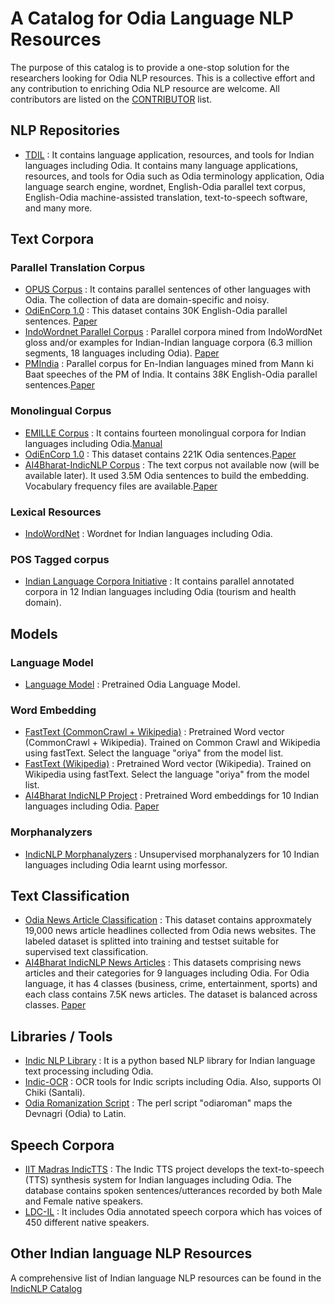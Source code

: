 # A Catalog for Odia Language NLP Resources
The purpose of this catalog is to provide a one-stop solution for the researchers looking for Odia NLP resources. This is a collective effort and any contribution to enriching Odia NLP resource are welcome. All contributors are listed on the <a href="https://github.com/shantipriyap/Odia-NLP-Resource-Catalog/blob/master/CONTRIBUTORS.md">CONTRIBUTOR</a> list. 

## NLP Repositories
* <a href="http://tdil-dc.in/index.php?lang=en">TDIL</a> : It contains language application, resources, and tools for Indian languages including Odia. It contains many language applications, resources, and tools for Odia such as Odia terminology application, Odia language search engine, wordnet, English-Odia parallel text corpus, English-Odia machine-assisted translation, text-to-speech software, and many more.  

## Text Corpora

### Parallel Translation Corpus
* <a href="http://opus.nlpl.eu/">OPUS Corpus</a> : It contains parallel sentences of other languages with Odia. The collection of data are domain-specific and noisy.  
* <a href="https://lindat.mff.cuni.cz/repository/xmlui/handle/11234/1-2879">OdiEnCorp 1.0</a> : This dataset contains 30K English-Odia parallel sentences. <a href="https://link.springer.com/chapter/10.1007/978-981-13-9282-5_47">Paper</a> 
* <a href="https://github.com/anoopkunchukuttan/indowordnet_parallel">IndoWordnet Parallel Corpus</a> : Parallel corpora mined from IndoWordNet gloss and/or examples for Indian-Indian language corpora (6.3 million segments, 18 languages including Odia). <a href="https://github.com/anoopkunchukuttan/indowordnet_parallel/blob/master/iwn_parallel_2020.pdf">Paper</a>
* <a href="http://data.statmt.org/pmindia/">PMIndia</a> : Parallel corpus for En-Indian languages mined from Mann ki Baat speeches of the PM of India. It contains 38K English-Odia parallel sentences.<a href="https://arxiv.org/abs/2001.09907">Paper</a> 

### Monolingual Corpus
* <a href="https://www.lancaster.ac.uk/fass/projects/corpus/emille/">EMILLE Corpus</a> : It contains fourteen monolingual corpora for Indian languages including Odia.<a href="https://www.lancaster.ac.uk/fass/projects/corpus/emille/MANUAL.htm">Manual</a> 
* <a href="https://lindat.mff.cuni.cz/repository/xmlui/handle/11234/1-2879">OdiEnCorp 1.0</a> : This dataset contains 221K Odia sentences.<a href="https://link.springer.com/chapter/10.1007/978-981-13-9282-5_47">Paper</a> 
* <a href="https://github.com/ai4bharat-indicnlp/indicnlp_corpus">AI4Bharat-IndicNLP Corpus</a> : The text corpus not available now (will be available later). It used 3.5M Odia sentences to build the embedding. Vocabulary frequency files are available.<a href="https://github.com/ai4bharat-indicnlp/indicnlp_corpus/blob/master/ai4bharat-indicnlp-corpus-2020.pdf">Paper</a>

### Lexical Resources
* <a href="http://www.cfilt.iitb.ac.in/indowordnet/">IndoWordNet</a> : Wordnet for Indian languages including Odia.


### POS Tagged corpus
* <a href="http://sanskrit.jnu.ac.in/ilci/index.jsp/">Indian Language Corpora Initiative</a> : It contains parallel annotated corpora in 12 Indian languages including Odia (tourism and health domain). 

## Models

### Language Model
* <a href="https://github.com/goru001/nlp-for-odia">Language Model</a> : Pretrained Odia Language Model. 

### Word Embedding
* <a href="https://fasttext.cc/docs/en/crawl-vectors.html">FastText (CommonCrawl + Wikipedia)</a> : Pretrained Word vector (CommonCrawl + Wikipedia). Trained on Common Crawl and Wikipedia using fastText. Select the language "oriya" from the model list.
* <a href="https://fasttext.cc/docs/en/pretrained-vectors.html">FastText (Wikipedia)</a> : Pretrained Word vector (Wikipedia). Trained on Wikipedia using fastText. Select the language "oriya" from the model list.
* <a href="https://github.com/ai4bharat-indicnlp/indicnlp_corpus">AI4Bharat IndicNLP Project</a> : Pretrained Word embeddings for 10 Indian languages including Odia. <a href="https://github.com/ai4bharat-indicnlp/indicnlp_corpus/blob/master/ai4bharat-indicnlp-corpus-2020.pdf">Paper</a>

### Morphanalyzers
* <a href="https://github.com/ai4bharat-indicnlp/indicnlp_corpus">IndicNLP Morphanalyzers</a> : Unsupervised morphanalyzers for 10 Indian languages including Odia learnt using morfessor.


## Text Classification
* <a href="https://www.kaggle.com/disisbig/odia-news-dataset">Odia News Article Classification</a> : This dataset contains approxmately 19,000 news article headlines collected from Odia news websites. The labeled dataset is splitted into training and testset suitable for supervised text classification. 
* <a href="https://github.com/ai4bharat-indicnlp/indicnlp_corpus">AI4Bharat IndicNLP News Articles</a> : This datasets comprising news articles and their categories for 9 languages including Odia. For Odia language, it has 4 classes (business, crime, entertainment, sports) and each class contains 7.5K news articles. The dataset is balanced across classes. <a href="https://github.com/ai4bharat-indicnlp/indicnlp_corpus/blob/master/ai4bharat-indicnlp-corpus-2020.pdf">Paper</a>

## Libraries / Tools 
* <a href="https://github.com/anoopkunchukuttan/indic_nlp_library">Indic NLP Library</a> : It is a python based NLP library for Indian language text processing including Odia.
* <a href="https://indic-ocr.github.io/">Indic-OCR</a> : OCR tools for Indic scripts including Odia. Also, supports Ol Chiki (Santali).
* <a href="https://github.com/shantipriyap/odia_nlp">Odia Romanization Script</a> : The perl script "odiaroman" maps the Devnagri (Odia) to Latin.

## Speech Corpora
* <a href="https://www.iitm.ac.in/donlab/tts/index.php">IIT Madras IndicTTS</a> : The Indic TTS project develops the text-to-speech (TTS) synthesis system for Indian languages including Odia. The database contains spoken sentences/utterances recorded by both Male and Female native speakers.
* <a href="http://www.ldcil.org/resourcesSpeechCorpOriya.aspx">LDC-IL</a> :  It includes Odia annotated speech corpora which has voices of 450 different native speakers.


## Other Indian language NLP Resources
A comprehensive list of Indian language NLP resources can be found in the <a href="https://github.com/indicnlpweb/indicnlp_catalog">IndicNLP Catalog</a> 

